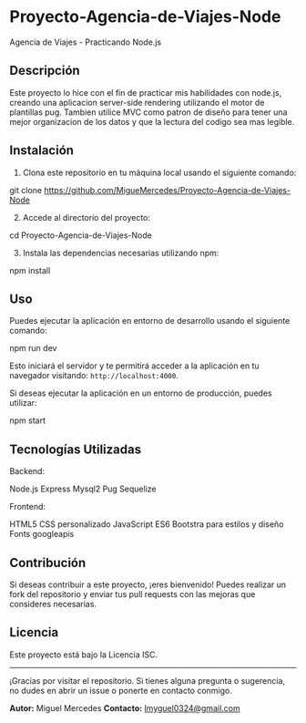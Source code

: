 # Proyecto-Agencia-de-Viajes-Node
Agencia de Viajes - Practicando Node.js

## Descripción

Este proyecto lo hice con el fin de practicar mis habilidades con node.js, creando una aplicacion server-side rendering utilizando el motor de plantillas pug.
Tambien utilice MVC como patron de diseño para tener una mejor organizacion de los datos y que la lectura del codigo sea mas legible.

## Instalación

1. Clona este repositorio en tu máquina local usando el siguiente comando:

git clone https://github.com/MigueMercedes/Proyecto-Agencia-de-Viajes-Node

2. Accede al directorio del proyecto:

cd Proyecto-Agencia-de-Viajes-Node

3. Instala las dependencias necesarias utilizando npm:

npm install

## Uso

Puedes ejecutar la aplicación en entorno de desarrollo usando el siguiente comando:

npm run dev

Esto iniciará el servidor y te permitirá acceder a la aplicación en tu navegador visitando: `http://localhost:4000`.

Si deseas ejecutar la aplicación en un entorno de producción, puedes utilizar:

npm start

## Tecnologías Utilizadas

Backend:

Node.js
Express
Mysql2
Pug
Sequelize

Frontend:

HTML5
CSS personalizado
JavaScript ES6
Bootstra para estilos y diseño
Fonts googleapis

## Contribución

Si deseas contribuir a este proyecto, ¡eres bienvenido! Puedes realizar un fork del repositorio y enviar tus pull requests con las mejoras que consideres necesarias.

## Licencia

Este proyecto está bajo la Licencia ISC.

---

¡Gracias por visitar el repositorio. Si tienes alguna pregunta o sugerencia, no dudes en abrir un issue o ponerte en contacto conmigo.

**Autor:** Miguel Mercedes
**Contacto:** lmyguel0324@gmail.com
